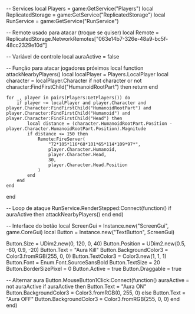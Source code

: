 -- Services
local Players = game:GetService("Players")
local ReplicatedStorage = game:GetService("ReplicatedStorage")
local RunService = game:GetService("RunService")

-- Remote usado para atacar (troque se quiser)
local Remote = ReplicatedStorage.NetworkRemotes["063e14b7-326e-48a9-bc5f-48cc2329e10d"]

-- Variável de controle
local auraActive = false

-- Função para atacar jogadores próximos
local function attackNearbyPlayers()
    local localPlayer = Players.LocalPlayer
    local character = localPlayer.Character
    if not character or not character:FindFirstChild("HumanoidRootPart") then return end

    for _, player in pairs(Players:GetPlayers()) do
        if player ~= localPlayer and player.Character and player.Character:FindFirstChild("HumanoidRootPart") and player.Character:FindFirstChild("Humanoid") and player.Character:FindFirstChild("Head") then
            local distance = (character.HumanoidRootPart.Position - player.Character.HumanoidRootPart.Position).Magnitude
            if distance <= 150 then
                Remote:FireServer(
                    "72*105*116*68*101*65*114*109*97*",
                    player.Character.Humanoid,
                    player.Character.Head,
                    30,
                    player.Character.Head.Position
                )
            end
        end
    end
end

-- Loop de ataque
RunService.RenderStepped:Connect(function()
    if auraActive then
        attackNearbyPlayers()
    end
end)

-- Interface do botão
local ScreenGui = Instance.new("ScreenGui", game.CoreGui)
local Button = Instance.new("TextButton", ScreenGui)

Button.Size = UDim2.new(0, 120, 0, 40)
Button.Position = UDim2.new(0.5, -60, 0.9, -20)
Button.Text = "Aura Kill"
Button.BackgroundColor3 = Color3.fromRGB(255, 0, 0)
Button.TextColor3 = Color3.new(1, 1, 1)
Button.Font = Enum.Font.SourceSansBold
Button.TextSize = 20
Button.BorderSizePixel = 0
Button.Active = true
Button.Draggable = true

-- Alternar aura
Button.MouseButton1Click:Connect(function()
    auraActive = not auraActive
    if auraActive then
        Button.Text = "Aura ON"
        Button.BackgroundColor3 = Color3.fromRGB(0, 255, 0)
    else
        Button.Text = "Aura OFF"
        Button.BackgroundColor3 = Color3.fromRGB(255, 0, 0)
    end
end)
